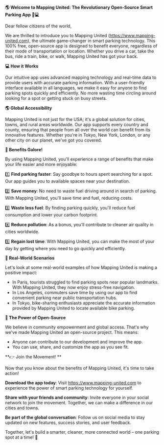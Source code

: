 **🌎 Welcome to Mapping United: The Revolutionary Open-Source Smart Parking App 🚗💻**

Dear fellow citizens of the world,

We are thrilled to introduce you to Mapping United (https://www.mapping-united.com), the ultimate game-changer in smart parking technology. This 100% free, open-source app is designed to benefit everyone, regardless of their mode of transportation or location. Whether you drive a car, take the bus, ride a train, bike, or walk, Mapping United has got your back.

**💻 How it Works**

Our intuitive app uses advanced mapping technology and real-time data to provide users with accurate parking information. With a user-friendly interface available in all languages, we make it easy for anyone to find parking spots quickly and efficiently. No more wasting time circling around looking for a spot or getting stuck on busy streets.

**🌎 Global Accessibility**

Mapping United is not just for the USA; it's a global solution for cities, towns, and rural areas worldwide. Our app supports every country and county, ensuring that people from all over the world can benefit from its innovative features. Whether you're in Tokyo, New York, London, or any other city on our planet, we've got you covered.

**🌟 Benefits Galore!**

By using Mapping United, you'll experience a range of benefits that make your life easier and more enjoyable:

1️⃣ **Find parking faster**: Say goodbye to hours spent searching for a spot. Our app guides you to available spaces near your destination.

2️⃣ **Save money**: No need to waste fuel driving around in search of parking. With Mapping United, you'll save time and fuel, reducing costs.

3️⃣ **Waste less fuel**: By finding parking quickly, you'll reduce fuel consumption and lower your carbon footprint.

4️⃣ **Reduce pollution**: As a bonus, you'll contribute to cleaner air quality in cities worldwide.

5️⃣ **Regain lost time**: With Mapping United, you can make the most of your day by getting where you need to go quickly and efficiently.

**🌈 Real-World Scenarios**

Let's look at some real-world examples of how Mapping United is making a positive impact:

* In Paris, tourists struggled to find parking spots near popular landmarks. With Mapping United, they now enjoy stress-free navigation.
* In Los Angeles, commuters save time by using our app to find convenient parking near public transportation hubs.
* In Tokyo, bike-sharing enthusiasts appreciate the accurate information provided by Mapping United to locate available bike parking.

**🌟 The Power of Open-Source**

We believe in community empowerment and global access. That's why we've made Mapping United an open-source project. This means:

* Anyone can contribute to our development and improve the app.
* You can use, share, and customize the app as you see fit.

**👉 Join the Movement! **

Now that you know about the benefits of Mapping United, it's time to take action!

**Download the app today**: Visit https://www.mapping-united.com to experience the power of smart parking technology for yourself.

**Share with your friends and community**: Invite everyone in your social network to join the movement. Together, we can make a difference in our cities and towns.

**Be part of the global conversation**: Follow us on social media to stay updated on new features, success stories, and user feedback.

Together, let's build a smarter, cleaner, more connected world – one parking spot at a time! 💚